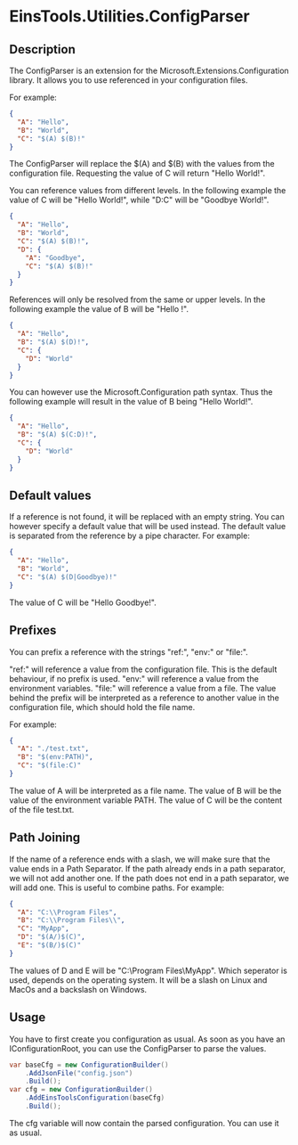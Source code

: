 ﻿# EinsTools.Utilities.ConfigParser

## Description

The ConfigParser is an extension for the Microsoft.Extensions.Configuration library. 
It allows you to use referenced in your configuration files.

For example:

```json
{
  "A": "Hello",
  "B": "World",
  "C": "$(A) $(B)!"
}
```

The ConfigParser will replace the $(A) and $(B) with the values from the configuration file. Requesting the
value of C will return "Hello World!".

You can reference values from different levels. In the following example the value of C will be "Hello World!",
while "D:C" will be "Goodbye World!".

```json
{
  "A": "Hello",
  "B": "World",
  "C": "$(A) $(B)!",
  "D": {
    "A": "Goodbye",
    "C": "$(A) $(B)!"
  }
}
```

References will only be resolved from the same or upper levels. In the following example the value of B will be
"Hello !".

```json
{
  "A": "Hello",
  "B": "$(A) $(D)!",
  "C": {
    "D": "World"
  }
}
```

You can however use the Microsoft.Configuration path syntax. Thus the following example will result in the value
of B being "Hello World!".

```json
{
  "A": "Hello",
  "B": "$(A) $(C:D)!",
  "C": {
    "D": "World"
  }
}
```

## Default values

If a reference is not found, it will be replaced with an empty string. You can however specify a default value
that will be used instead. The default value is separated from the reference by a pipe character. For example:

```json
{
  "A": "Hello",
  "B": "World",
  "C": "$(A) $(D|Goodbye)!"
}
```

The value of C will be "Hello Goodbye!".

## Prefixes

You can prefix a reference with the strings "ref:", "env:" or "file:".

"ref:" will reference a value from the configuration file. This is the default behaviour, if no prefix is used.
"env:" will reference a value from the environment variables.
"file:" will reference a value from a file. The value behind the prefix will be interpreted as a reference to
another value in the configuration file, which should hold the file name.

For example:

```json
{
  "A": "./test.txt",
  "B": "$(env:PATH)",
  "C": "$(file:C)"
}
```

The value of A will be interpreted as a file name. The value of B will be the value of the environment variable
PATH. The value of C will be the content of the file test.txt.

## Path Joining

If the name of a reference ends with a slash, we will make sure that the value ends in a Path Separator. If the
path already ends in a path separator, we will not add another one. If the path does not end in a path separator,
we will add one. This is useful to combine paths. For example:

```json
{
  "A": "C:\\Program Files",
  "B": "C:\\Program Files\\",
  "C": "MyApp",
  "D": "$(A/)$(C)",
  "E": "$(B/)$(C)"
}
```

The values of D and E will be "C:\\Program Files\\MyApp". Which seperator is used, depends on the operating system.
It will be a slash on Linux and MacOs and a backslash on Windows.

## Usage

You have to first create you configuration as usual. As soon as you have an IConfigurationRoot, you can use the
ConfigParser to parse the values.

```csharp
var baseCfg = new ConfigurationBuilder()
    .AddJsonFile("config.json")
    .Build();
var cfg = new ConfigurationBuilder()
    .AddEinsToolsConfiguration(baseCfg)
    .Build();
```

The cfg variable will now contain the parsed configuration. You can use it as usual.